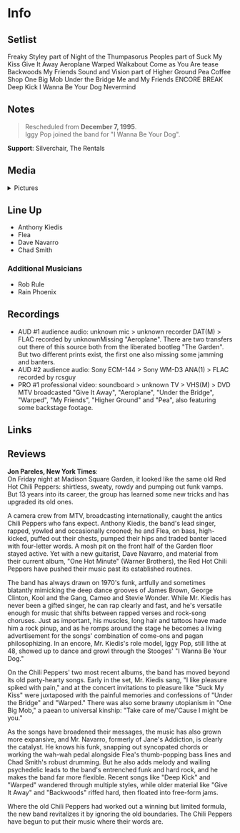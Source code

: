 # Info

## Setlist

Freaky Styley part of
Night of the Thumpasorus Peoples part of
Suck My Kiss
Give It Away
Aeroplane
Warped
Walkabout
Come as You Are tease
Backwoods
My Friends
Sound and Vision part of
Higher Ground
Pea
Coffee Shop
One Big Mob
Under the Bridge
Me and My Friends
ENCORE BREAK
Deep Kick
I Wanna Be Your Dog
Nevermind

## Notes

> Rescheduled from **December 7, 1995**.
<br>Iggy Pop joined the band for "I Wanna Be Your Dog".

**Support**: Silverchair, The Rentals

## Media 

<details>
  <summary>Pictures</summary>
  <!--<img alt="Setlist" title="Setlist" src="_.jpg" height="200" />-->
</details>

## Line Up

* Anthony Kiedis
* Flea
* Dave Navarro
* Chad Smith

### Additional Musicians

* Rob Rule  
* Rain Phoenix

## Recordings

* AUD #1 audience audio: unknown mic > unknown recorder DAT(M) > FLAC recorded by unknownMissing "Aeroplane". There are two transfers out there of this source both from the liberated bootleg "The Garden". But two different prints exist, the first one also missing some jamming and banters.  
* AUD #2 audience audio: Sony ECM-144 > Sony WM-D3 ANA(1) > FLAC recorded by rcsguy 
* PRO #1 professional video: soundboard > unknown TV > VHS(M) > DVD MTV broadcasted "Give It Away", "Aeroplane", "Under the Bridge", "Warped", "My Friends", "Higher Ground" and "Pea", also featuring some backstage footage.

## Links

## Reviews

**Jon Pareles, New York Times**:<br>
On Friday night at Madison Square Garden, it looked like the same old Red Hot Chili Peppers: shirtless, sweaty, rowdy and pumping out funk vamps. But 13 years into its career, the group has learned some new tricks and has upgraded its old ones.

A camera crew from MTV, broadcasting internationally, caught the antics Chili Peppers who fans expect. Anthony Kiedis, the band's lead singer, rapped, yowled and occasionally crooned; he and Flea, on bass, high-kicked, puffed out their chests, pumped their hips and traded banter laced with four-letter words. A mosh pit on the front half of the Garden floor stayed active. Yet with a new guitarist, Dave Navarro, and material from their current album, "One Hot Minute" (Warner Brothers), the Red Hot Chili Peppers have pushed their music past its established routines.

The band has always drawn on 1970's funk, artfully and sometimes blatantly mimicking the deep dance grooves of James Brown, George Clinton, Kool and the Gang, Cameo and Stevie Wonder. While Mr. Kiedis has never been a gifted singer, he can rap clearly and fast, and he's versatile enough for music that shifts between rapped verses and rock-song choruses. Just as important, his muscles, long hair and tattoos have made him a rock pinup, and as he romps around the stage he becomes a living advertisement for the songs' combination of come-ons and pagan philosophizing. In an encore, Mr. Kiedis's role model, Iggy Pop, still lithe at 48, showed up to dance and growl through the Stooges' "I Wanna Be Your Dog."

On the Chili Peppers' two most recent albums, the band has moved beyond its old party-hearty songs. Early in the set, Mr. Kiedis sang, "I like pleasure spiked with pain," and at the concert invitations to pleasure like "Suck My Kiss" were juxtaposed with the painful memories and confessions of "Under the Bridge" and "Warped." There was also some brawny utopianism in "One Big Mob," a paean to universal kinship: "Take care of me/'Cause I might be you."

As the songs have broadened their messages, the music has also grown more expansive, and Mr. Navarro, formerly of Jane's Addiction, is clearly the catalyst. He knows his funk, snapping out syncopated chords or working the wah-wah pedal alongside Flea's thumb-popping bass lines and Chad Smith's robust drumming. But he also adds melody and wailing psychedelic leads to the band's entrenched funk and hard rock, and he makes the band far more flexible. Recent songs like "Deep Kick" and "Warped" wandered through multiple styles, while older material like "Give It Away" and "Backwoods" riffed hard, then floated into free-form jams.

Where the old Chili Peppers had worked out a winning but limited formula, the new band revitalizes it by ignoring the old boundaries. The Chili Peppers have begun to put their music where their words are.

